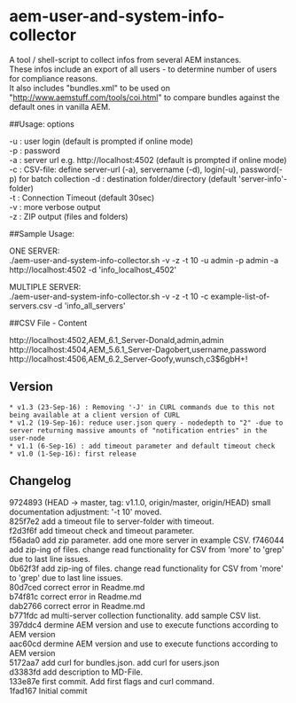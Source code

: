 # aem-user-and-system-info-collector
A tool / shell-script to collect infos from several AEM instances.  
These infos include an export of all users - to determine number of users for compliance reasons.  
It also includes "bundles.xml" to be used on "http://www.aemstuff.com/tools/coi.html" to compare bundles against the default ones in vanilla AEM.



##Usage: options

-u : user login (default is prompted if online mode)  
-p : password  
-a : server url e.g. http://localhost:4502 (default is prompted if online mode)  
-c : CSV-file: define server-url (-a), servername (-d), login(-u), password(-p)                                                                                                                                                                                          for batch collection
-d : destination folder/directory (default 'server-info'-folder)  
-t : Connection Timeout (default 30sec)  
-v : more verbose output  
-z : ZIP output (files and folders)  

##Sample Usage:

ONE SERVER:  
./aem-user-and-system-info-collector.sh  -v -z -t 10 -u admin -p admin -a http://localhost:4502 -d 'info_localhost_4502'  

MULTIPLE SERVER:  
./aem-user-and-system-info-collector.sh  -v -z -t 10 -c example-list-of-servers.csv -d 'info_all_servers'  

##CSV File - Content

http://localhost:4502,AEM_6.1_Server-Donald,admin,admin  
http://localhost:4504,AEM_5.6.1_Server-Dagobert,username,password  
http://localhost:4506,AEM_6.2_Server-Goofy,wunsch,c3$6gbH+!  

## Version 
	* v1.3 (23-Sep-16) : Removing '-J' in CURL commands due to this not being available at a client version of CURL
	* v1.2 (19-Sep-16): reduce user.json query - nodedepth to "2" -due to server returning massive amounts of "notification entries" in the user-node
	* v1.1 (6-Sep-16) : add timeout parameter and default timeout check 
	* v1.0 (1-Sep-16): first release


## Changelog

9724893 (HEAD -> master, tag: v1.1.0, origin/master, origin/HEAD) small documentation adjustment: '-t 10' moved.  
825f7e2 add a timeout file to server-folder with timeout.  
f2d3f6f add timeout check and timeout parameter.  
f56ada0  add zip parameter. add one more server in example CSV. 
f746044 add zip-ing of files. change read functionality for CSV from 'more' to 'grep' due to last line issues.  
0b62f3f add zip-ing of files. change read functionality for CSV from 'more' to 'grep' due to last line issues.  
80d7ced correct error in Readme.md  
b74f81c correct error in Readme.md  
dab2766 correct error in Readme.md  
b771fdc ad multi-server collection functionality. add sample CSV list.  
397ddc4 dermine AEM version and use to execute functions according to AEM version  
aac60cd dermine AEM version and use to execute functions according to AEM version  
5172aa7 add curl for bundles.json. add curl for users.json  
d3383fd add description to MD-File.  
133e87e first commit. Add first flags and curl command.  
1fad167 Initial commit  
